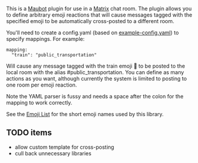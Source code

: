This is a [Maubot](https://github.com/maubot/maubot) plugin for use in a [Matrix](https://matrix.org/) chat room. The plugin allows you to define arbitrary emoji reactions that will cause messages tagged with the specified emoji to be automatically cross-posted to a different room.

You'll need to create a config.yaml (based on [example-config.yaml](example-config.yaml)) to specify mappings. For example:
```
mapping:
  "train": "public_transportation"
```
Will cause any message tagged with the train emoji :train: to be posted to the local room with the alias #public_transportation. You can define as many actions as you want, although currently the system is limited to posting to one room per emoji reaction.

Note the YAML parser is fussy and needs a space after the colon for the mapping to work correctly.

See the [Emoji List](emoji_list.md) for the short emoji names used by this library.

## TODO items

* allow custom template for cross-posting
* cull back unnecessary libraries
